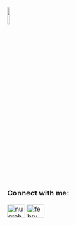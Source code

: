 <p align="left">
  <img src="https://i.pinimg.com/originals/38/23/62/382362357c839db33e2b75c2f767136f.gif" width="10%"/>
</p>


<h3 align="left">Connect with me:</h3>
<p align="left">
<a href="https://twitter.com/nugroho_febry" target="blank"><img align="center" src="https://raw.githubusercontent.com/rahuldkjain/github-profile-readme-generator/master/src/images/icons/Social/twitter.svg" alt="nugroho_febry" height="30" width="40" /></a>
<a href="https://linkedin.com/in/febry-nugroho-4284a825" target="blank"><img align="center" src="https://raw.githubusercontent.com/rahuldkjain/github-profile-readme-generator/master/src/images/icons/Social/linked-in-alt.svg" alt="febry nugroho" height="30" width="40" /></a>
</p>
<!--
**serventera/serventera** is a ✨ _special_ ✨ repository because its `README.md` (this file) appears on your GitHub profile.

Here are some ideas to get you started:

- 🔭 I’m currently working on ...
- 🌱 I’m currently learning ...
- 👯 I’m looking to collaborate on ...
- 🤔 I’m looking for help with ...
- 💬 Ask me about ...
- 📫 How to reach me: ...
- 😄 Pronouns: ...
- ⚡ Fun fact: ...
-->
